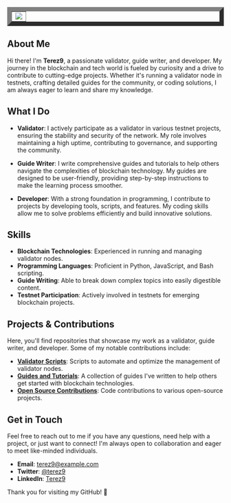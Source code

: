 <table align=center border=10 padding=0>
  <tr>
    <td>
      <img src="https://github.com/user-attachments/assets/2bc71f16-0d3d-460b-9205-4c7b052cc930" margin=0>
    </td>
  </tr>
</table>

## About Me

Hi there! I'm **Terez9**, a passionate validator, guide writer, and developer. My journey in the blockchain and tech world is fueled by curiosity and a drive to contribute to cutting-edge projects. Whether it's running a validator node in testnets, crafting detailed guides for the community, or coding solutions, I am always eager to learn and share my knowledge.

## What I Do

- **Validator**: I actively participate as a validator in various testnet projects, ensuring the stability and security of the network. My role involves maintaining a high uptime, contributing to governance, and supporting the community.

- **Guide Writer**: I write comprehensive guides and tutorials to help others navigate the complexities of blockchain technology. My guides are designed to be user-friendly, providing step-by-step instructions to make the learning process smoother.

- **Developer**: With a strong foundation in programming, I contribute to projects by developing tools, scripts, and features. My coding skills allow me to solve problems efficiently and build innovative solutions.

## Skills

- **Blockchain Technologies**: Experienced in running and managing validator nodes.
- **Programming Languages**: Proficient in Python, JavaScript, and Bash scripting.
- **Guide Writing**: Able to break down complex topics into easily digestible content.
- **Testnet Participation**: Actively involved in testnets for emerging blockchain projects.

## Projects & Contributions

Here, you'll find repositories that showcase my work as a validator, guide writer, and developer. Some of my notable contributions include:

- [**Validator Scripts**](#): Scripts to automate and optimize the management of validator nodes.
- [**Guides and Tutorials**](#): A collection of guides I've written to help others get started with blockchain technologies.
- [**Open Source Contributions**](#): Code contributions to various open-source projects.

## Get in Touch

Feel free to reach out to me if you have any questions, need help with a project, or just want to connect! I'm always open to collaboration and eager to meet like-minded individuals.

- **Email**: [terez9@example.com](mailto:terez9@example.com)
- **Twitter**: [@terez9](https://twitter.com/terez9)
- **LinkedIn**: [Terez9](https://www.linkedin.com/in/terez9)

Thank you for visiting my GitHub! 🌟

